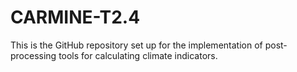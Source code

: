 # CARMINE-T2.4
This is the GitHub repository set up for the implementation of post-processing tools for calculating climate indicators.


